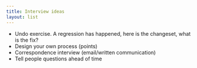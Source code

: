 ```yaml
---
title: Interview ideas
layout: list
---
```


- Undo exercise. A regression has happened, here is the changeset, what is the fix?
- Design your own process (points)
- Correspondence interview (email/written communication)
- Tell people questions ahead of time 